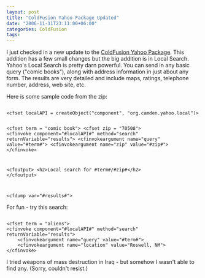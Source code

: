 ```yaml
---
layout: post
title: "ColdFusion Yahoo Package Updated"
date: "2006-11-11T23:11:00+06:00"
categories: ColdFusion 
tags: 
---
```


I just checked in a new update to the <a href="http://cfyahoo.riaforge.org/">ColdFusion Yahoo Package</a>. This addition has a few small changes but the big addition is in Local Search. Yahoo's Local Search is pretty darn powerful. You can send in any basic query ("comic books"), along with address information in just about any form. The results are very detailed and include maps, ratings, telephone number, address, web site, etc. 

Here is some sample code from the zip:

<code>
&lt;cfset localAPI = createObject("component", "org.camden.yahoo.local")&gt;

&lt;cfset term = "comic book"&gt;
&lt;cfset zip = "70508"&gt;
&lt;cfinvoke component="#localAPI#" method="search" returnVariable="results"&gt;
	&lt;cfinvokeargument name="query" value="#term#"&gt;
	&lt;cfinvokeargument name="zip" value="#zip#"&gt;
&lt;/cfinvoke&gt;

&lt;cfoutput&gt;
&lt;h2&gt;Local search for #term#/#zip#&lt;/h2&gt;
&lt;/cfoutput&gt;

&lt;cfdump var="#results#"&gt;
</code>

For fun - try this search:

<code>
&lt;cfset term = "aliens"&gt;
&lt;cfinvoke component="#localAPI#" method="search" returnVariable="results"&gt;
	&lt;cfinvokeargument name="query" value="#term#"&gt;
	&lt;cfinvokeargument name="location" value="Roswell, NM"&gt;
&lt;/cfinvoke&gt;
</code>

I tried weapons of mass destruction in Iraq - but somehow I wasn't able to find any. (Sorry, couldn't resist.)